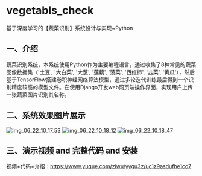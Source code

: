 # vegetabls_check
基于深度学习的【蔬菜识别】系统设计与实现~Python

## 一、介绍
蔬菜识别系统，本系统使用Python作为主要编程语言，通过收集了8种常见的蔬菜图像数据集（'土豆', '大白菜', '大葱', '莲藕', '菠菜', '西红柿', '韭菜', '黄瓜'），然后基于TensorFlow搭建卷积神经网络算法模型，通过多轮迭代训练最后得到一个识别精度较高的模型文件。在使用Django开发web网页端操作界面，实现用户上传一张蔬菜图片识别其名称。

## 二、系统效果图片展示
![img_06_22_10_17_53](https://github.com/user-attachments/assets/809252e6-67ad-4bf1-873d-f69fe0900c0d)
![img_06_22_10_18_12](https://github.com/user-attachments/assets/2476e52d-e189-49f7-8a7b-c13e583e4ea2)
![img_06_22_10_18_47](https://github.com/user-attachments/assets/5c27db89-c33a-458f-b6f4-475b070380c2)

## 三、演示视频 and 完整代码 and 安装
视频+代码+介绍：https://www.yuque.com/ziwu/yygu3z/uc1z9asdufhe1co7
